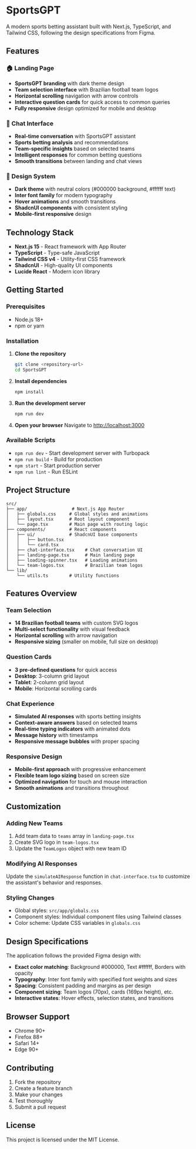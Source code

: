 # SportsGPT

A modern sports betting assistant built with Next.js, TypeScript, and Tailwind CSS, following the design specifications from Figma.

## Features

### 🏠 Landing Page
- **SportsGPT branding** with dark theme design
- **Team selection interface** with Brazilian football team logos
- **Horizontal scrolling** navigation with arrow controls  
- **Interactive question cards** for quick access to common queries
- **Fully responsive** design optimized for mobile and desktop

### 💬 Chat Interface
- **Real-time conversation** with SportsGPT assistant
- **Sports betting analysis** and recommendations
- **Team-specific insights** based on selected teams
- **Intelligent responses** for common betting questions
- **Smooth transitions** between landing and chat views

### 🎨 Design System
- **Dark theme** with neutral colors (#000000 background, #ffffff text)
- **Inter font family** for modern typography
- **Hover animations** and smooth transitions
- **ShadcnUI components** with consistent styling
- **Mobile-first responsive** design

## Technology Stack

- **Next.js 15** - React framework with App Router
- **TypeScript** - Type-safe JavaScript
- **Tailwind CSS v4** - Utility-first CSS framework
- **ShadcnUI** - High-quality UI components
- **Lucide React** - Modern icon library

## Getting Started

### Prerequisites
- Node.js 18+ 
- npm or yarn

### Installation

1. **Clone the repository**
   ```bash
   git clone <repository-url>
   cd SportsGPT
   ```

2. **Install dependencies**
   ```bash
   npm install
   ```

3. **Run the development server**
   ```bash
   npm run dev
   ```

4. **Open your browser**
   Navigate to [http://localhost:3000](http://localhost:3000)

### Available Scripts

- `npm run dev` - Start development server with Turbopack
- `npm run build` - Build for production
- `npm start` - Start production server
- `npm run lint` - Run ESLint

## Project Structure

```
src/
├── app/                 # Next.js App Router
│   ├── globals.css     # Global styles and animations
│   ├── layout.tsx      # Root layout component
│   └── page.tsx        # Main page with routing logic
├── components/         # React components
│   ├── ui/             # ShadcnUI base components
│   │   ├── button.tsx
│   │   └── card.tsx
│   ├── chat-interface.tsx    # Chat conversation UI
│   ├── landing-page.tsx      # Main landing page
│   ├── loading-spinner.tsx   # Loading animations
│   └── team-logos.tsx        # Brazilian team logos
└── lib/
    └── utils.ts        # Utility functions
```

## Features Overview

### Team Selection
- **14 Brazilian football teams** with custom SVG logos
- **Multi-select functionality** with visual feedback
- **Horizontal scrolling** with arrow navigation
- **Responsive sizing** (smaller on mobile, full size on desktop)

### Question Cards
- **3 pre-defined questions** for quick access
- **Desktop**: 3-column grid layout
- **Tablet**: 2-column grid layout  
- **Mobile**: Horizontal scrolling cards

### Chat Experience
- **Simulated AI responses** with sports betting insights
- **Context-aware answers** based on selected teams
- **Real-time typing indicators** with animated dots
- **Message history** with timestamps
- **Responsive message bubbles** with proper spacing

### Responsive Design
- **Mobile-first approach** with progressive enhancement
- **Flexible team logo sizing** based on screen size
- **Optimized navigation** for touch and mouse interaction
- **Smooth animations** and transitions throughout

## Customization

### Adding New Teams
1. Add team data to `teams` array in `landing-page.tsx`
2. Create SVG logo in `team-logos.tsx` 
3. Update the `TeamLogos` object with new team ID

### Modifying AI Responses
Update the `simulateAIResponse` function in `chat-interface.tsx` to customize the assistant's behavior and responses.

### Styling Changes
- Global styles: `src/app/globals.css`
- Component styles: Individual component files using Tailwind classes
- Color scheme: Update CSS variables in `globals.css`

## Design Specifications

The application follows the provided Figma design with:
- **Exact color matching**: Background #000000, Text #ffffff, Borders with opacity
- **Typography**: Inter font family with specified font weights and sizes
- **Spacing**: Consistent padding and margins as per design
- **Component sizing**: Team logos (70px), cards (169px height), etc.
- **Interactive states**: Hover effects, selection states, and transitions

## Browser Support

- Chrome 90+
- Firefox 88+
- Safari 14+
- Edge 90+

## Contributing

1. Fork the repository
2. Create a feature branch
3. Make your changes
4. Test thoroughly
5. Submit a pull request

## License

This project is licensed under the MIT License.